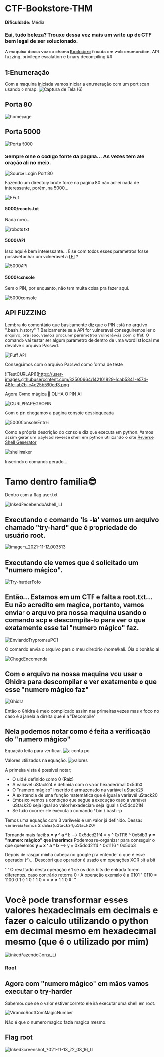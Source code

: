 # CTF-Bookstore-THM

**Dificuldade:** Média

<h3>Eai, tudo beleza? Trouxe dessa vez mais um write up de CTF bem legal de ser solucionado.</h3>

A maquina dessa vez se chama [Bookstore](https://tryhackme.com/room/bookstoreoc) focada em web enumeration, API fuzzing, privilege escalation e binary decompiling.##

## 1:Enumeração
Com a maquina iniciada vamos iniciar a enumeração com um port scan usando o nmap.
![Captura de Tela (6)](https://user-images.githubusercontent.com/32500664/142086737-a8628150-3949-4eda-88a2-4089eebb8d2b.png)

## Porta 80
![homepage](https://user-images.githubusercontent.com/32500664/142088799-8daa92be-8c12-4c65-8029-afc9af1f90d2.png)

## Porta 5000
![Porta 5000](https://user-images.githubusercontent.com/32500664/142088821-8f8bed36-be86-481c-bc4d-6318d7c3ee10.png)

<h3>Sempre olhe o codigo fonte da pagina... As vezes tem até oração ali no meio.</h3>

![Source Login Port 80](https://user-images.githubusercontent.com/32500664/142089127-98ff3126-0b99-4c69-8201-5f780576f0d1.jpg)

Fazendo um directory brute force na pagina 80 não achei nada de interessante, porém, na 5000...

![FFuf](https://user-images.githubusercontent.com/32500664/142090080-91fd42f8-e30c-4d9e-a855-80fbdee1d640.png)

<h4>5000/robots.txt</h4>
Nada novo...

![robots txt](https://user-images.githubusercontent.com/32500664/142090467-c5257776-a43e-403c-a99c-eeba0e25e9e4.png)

<h4>5000/API</h4>

Isso aqui é bem interessante... E se com todos esses parametros fosse possivel achar um vulnerável a [LFI](https://www.infosec.com.br/local-file-inclusion-remore-file-inclusion/) ?

![5000APi](https://user-images.githubusercontent.com/32500664/142090479-8a962bcb-c2ec-4aad-88a9-ffc09ab5b9a0.png)


<h4>5000/console</h4>
Sem o PIN, por enquanto, não tem muita coisa pra fazer aqui.

![5000console](https://user-images.githubusercontent.com/32500664/142090494-2c85ab2f-1049-4731-9480-bbc0c8da5a7d.png)

## API FUZZING

Lembra do comentário que basicamente diz que o PIN está no arquivo ".bash_history" ? Basicamente se a API for vulneravel conseguiremos ler o arquivo, pra isso, vamos procurar parâmetros vulneráveis com o ffuf. O comando vai testar ser algum parametro de dentro de uma wordlist local me devolve o arquivo Passwd.

![Fuff API](https://user-images.githubusercontent.com/32500664/142096250-5d25626a-7f8a-43ae-bc17-a6da7edf2612.png)

Conseguimos com o arquivo Passwd como forma de teste

![TestCURLAPI](https://user-images.githubusercontent.com/32500664/142101829-1cab5341-e574-48fe-ab2b-c4c25b560ed3.png

Agora Como mágica 🎩 OLHA O PIN AI

![CURLPRAPEGAOPIN](https://user-images.githubusercontent.com/32500664/142102536-a50c8c56-f6e3-4f2f-a60b-6ddcb6bff1da.png)

Com o pin chegamos a pagina console desbloqueada

![5000ConsoleEntrei](https://user-images.githubusercontent.com/32500664/142102982-ae664994-3f78-4e30-9954-79a38233c2a0.png)

Como a própria descrição do console diz que executa em python. Vamos assim gerar um payload reverse shell em python utilizando o site [Reverse Shell Generator](https://www.revshells.com)

![shellmaker](https://user-images.githubusercontent.com/32500664/142106782-4fcbf543-e416-4c92-b2e3-72f8c6bcbe96.PNG)

Inserindo o comando gerado...

# Tamo dentro familia😎
Dentro com a flag user.txt

![InkedRecebendoAshell_LI](https://user-images.githubusercontent.com/32500664/142116851-b546a95f-7bb7-44c2-a705-1d863af273c6.jpg)

## Executando o comando 'ls -la' vemos um arquivo chamado "try-hard" que é propriedade do usuário root.

![imagem_2021-11-17_003513](https://user-images.githubusercontent.com/32500664/142130039-2cff99f3-e4d3-4d86-a2b9-09f3fbf4e636.png)

## Executando ele vemos que é solicitado um "numero mágico".

![Try-harderFofo](https://user-images.githubusercontent.com/32500664/142130173-dbd26b75-f53a-4a49-9eba-628c0cb3ea47.png)

## Então... Estamos em um CTF e falta a root.txt... Eu não acredito em magica, portanto, vamos enviar o arquivo pra nossa maquina usando o comando scp e descompila-lo para ver o que exatamente esse tal "numero mágico" faz.

![EnviandoTrypromeuPC1](https://user-images.githubusercontent.com/32500664/142130420-29cf0407-65c3-4be4-b7ff-7934c704868d.png)

O comando envia o arquivo para o meu diretório /home/kali. Óia o bonitão ai

![ChegoEncomenda](https://user-images.githubusercontent.com/32500664/142130515-fee6c40c-5729-4fdf-8309-7c56ad8b29fa.png)

## Com o arquivo na nossa maquina vou usar o Ghidra para descompilar e ver exatamente o que esse "numero mágico faz"

![Ghidra](https://user-images.githubusercontent.com/32500664/142130678-47f143ee-bea8-4a88-a0df-8a38adcc104d.png)

Então o Ghidra é meio complicado assim nas primeiras vezes mas o foco no caso é a janela a direita que é a "Decompile"

## Nela podemos notar como é feita a verificação do "numero mágico"

Equação feita para verificar.
![a conta po](https://user-images.githubusercontent.com/32500664/142131977-871a10f4-e075-445e-894c-32cef4e1e9f0.jpg)

Valores utilizados na equação.
![valores](https://user-images.githubusercontent.com/32500664/142131978-11588c39-d353-490e-a471-6cd0e96c5b31.jpg)

A primeira vista é possivel notar;
- O uid é definido como 0 (Raiz)
- A variavel uStack24 é definida com o valor hexadecimal 0x5db3
- O "numero mágico" inserido é armazenado na variável uStack28
- A existencia de uma função matemática que é igual a variavél uStack20
- Embaixo vemos a condição que segue a execução caso a variável uStack20 seja igual ao valor hexadeciam seja igual a 0x5dcd21f4
- Se tudo ocorrer ele executa o comando / bin / bash -p

Temos uma equação com 3 variáveis e um valor já definido. Dessas variáveis temos 2 delas(uStack24,uStack20)

Tornando mais facil: **x = y ^ a ^ b** --> 0x5dcd21f4 = y ^ 0x1116 ^ 0x5db3 **y = "numero mágico" que inserimos**
Podemos re-organizar para conseguir o que queremos **y = x ^ a ^ b** --> y = 0x5dcd21f4 ^ 0x1116 ^ 0x5db3

Depois de rasgar minha cabeça no google pra entender o que é esse operador (^)... Descobri que operador é usado em operações XOR bit a bit

'''
 O resultado desta operação é 1 se os dois bits de entrada forem diferentes, caso contrário retorna 0 : A operação exemplo é a 0101 ^ 0110 = 1100
  0 1 0 1
  0 1 1 0
  = = ≠ ≠ 
  1 1 0 0
'''

# Você pode transformar esses valores hexadecimais em decimais e fazer o calculo utilizando o python em decimal mesmo em hexadecimal mesmo (que é o utilizado por mim)

![InkedFazendoConta_LI](https://user-images.githubusercontent.com/32500664/142138015-eadba549-f63a-4139-a74b-cf54bf939f63.jpg)


### Root

## Agora com "numero mágico" em mãos vamos executar o try-harder

Sabemos que se o valor estiver correto ele irá executar uma shell em root.

![VirandoRootComMagicNumber](https://user-images.githubusercontent.com/32500664/142138995-e3798904-f815-4934-958c-d28eb3aa71ec.png)

Não é que o numero magico fazia magica mesmo.

## Flag root

![InkedScreenshot_2021-11-13_22_08_16_LI](https://user-images.githubusercontent.com/32500664/142139285-3ddbf753-8a29-43ba-afab-20c64a5cafb3.jpg)
